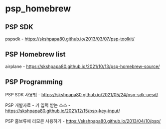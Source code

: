 # psp_homebrew

## PSP SDK

pspsdk - https://skshpapa80.github.io/2013/03/07/psp-toolkit/

## PSP Homebrew list

airplane - https://skshpapa80.github.io/2021/10/13/psp-homebrew-source/

## PSP Programming

PSP SDK 사용법  - https://skshpapa80.github.io/2021/05/24/psp-sdk-uesd/

PSP 개발자료 - 키 입력 받는 소스 - https://skshpapa80.github.io/2021/12/15/psp-key-input/ <br />

PSP 홈브류에 리모콘 사용하기 - https://skshpapa80.github.io/2013/04/10/psp/
